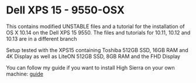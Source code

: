 # Dell XPS 15 - 9550-OSX
This contains modified UNSTABLE files and a tutorial for the installation of OS X 10.14 on the Dell XPS 15 9550. The files and tutorials for 10.11, 10.12 and 10.13 are in a different branch
  
Setup tested with the XPS15 containing Toshiba 512GB SSD, 16GB RAM and 4K Display as well as LiteON 512GB SSD, 8GB RAM and the FHD Display
  
You can follow my guide if you want to install High Sierra on your own machine: [guide][1]

[1]:  Tutorial_10.14.md
